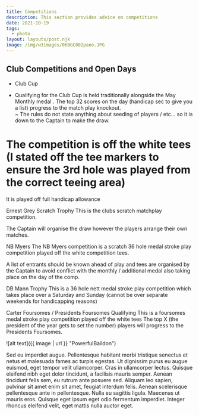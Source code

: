 ```yaml
---
title: Competitions
description: This section provides advice on competitions
date: 2021-10-19
tags:
  - photo
layout: layouts/post.njk
image: /img/w3images/06BGC002pano.JPG
---
```

## Club Competitions and Open Days

* Club Cup
- Qualifying for the Club Cup is held traditionally alongside the May Monthly medal
. The top 32 scores on the day (handicap sec to give you a list) progress to the match play knockout.  
~ The rules do not state anything about seeding of players / etc… so it is down to the Captain to make the draw. 
# The competition is off the white tees (I stated off the tee markers to ensure the 3rd hole was played from the correct teeing area)
It is played off full handicap allowance

Ernest Grey Scratch Trophy
This is the clubs scratch matchplay competition.

The Captain will organise the draw however the players arrange their own matches.

NB Myers
The NB Myers competition is a scratch 36 hole medal stroke play competition played off the white competition tees. 

A list of entrants should be known ahead of play and tees are organised by the Captain to avoid conflict with the monthly / additional medal also taking place on the day of the comp.

DB Mann Trophy
This is a 36 hole nett medal stroke play competition which takes place over a Saturday and Sunday (cannot be over separate weekends for handicapping reasons)

Carter Foursomes / Presidents Foursomes Qualifying
This is a foursomes medal stroke play competition played off the white tees
The top X (the president of the year gets to set the number) players will progress to the Presidents Foursomes. 


![alt text]({{ image | url }} "PowerfulBaildon")

Sed eu imperdiet augue. Pellentesque habitant morbi tristique senectus et netus et malesuada fames ac turpis egestas. Ut dignissim purus eu augue euismod, eget tempor velit ullamcorper. Cras in ullamcorper lectus. Quisque eleifend nibh eget dolor tincidunt, a facilisis mauris semper. Aenean tincidunt felis sem, eu rutrum ante posuere sed. Aliquam leo sapien, pulvinar sit amet enim sit amet, feugiat interdum felis. Aenean scelerisque pellentesque ante in pellentesque. Nulla eu sagittis ligula. Maecenas ut mauris eros. Quisque eget ipsum eget odio fermentum imperdiet. Integer rhoncus eleifend velit, eget mattis nulla auctor eget.